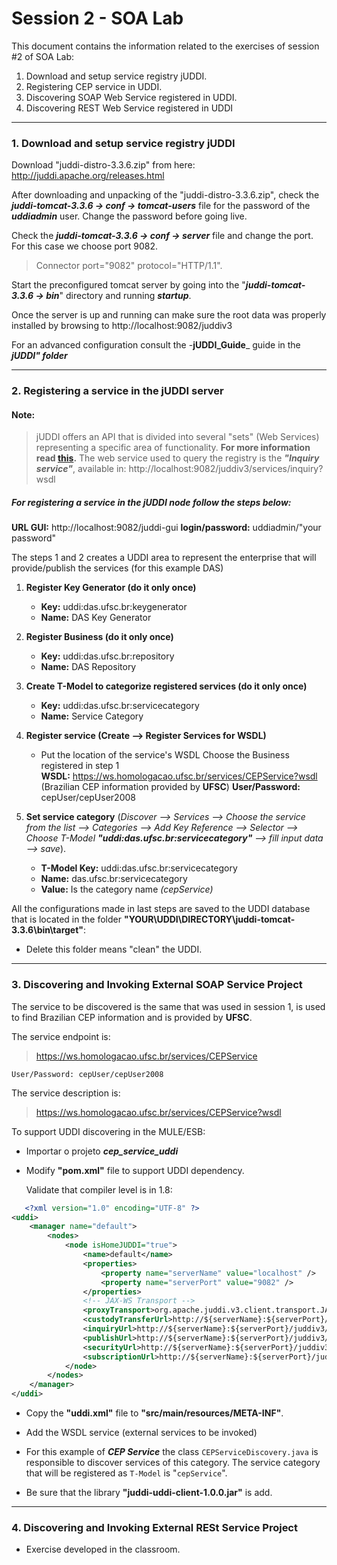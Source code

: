 # Session 2 - SOA Lab

This document contains the information related to the exercises of session #2 of SOA Lab:

1. Download and setup service registry jUDDI.
2. Registering CEP service in UDDI.
3. Discovering SOAP Web Service registered in UDDI.
4. Discovering REST Web Service registered in UDDI

___

### 1. Download and setup service registry jUDDI

Download "juddi-distro-3.3.6.zip" from here: http://juddi.apache.org/releases.html

After downloading and unpacking of the "juddi-distro-3.3.6.zip", check the _**juddi-tomcat-3.3.6 -> conf -> tomcat-users**_ file for the password of the _**uddiadmin**_ user. Change the password before going live.

Check the _**juddi-tomcat-3.3.6 -> conf -> server**_ file and change the port. For this case we choose port 9082.
>Connector port="9082" protocol="HTTP/1.1".

Start the preconfigured tomcat server by going into the "_**juddi-tomcat-3.3.6 -> bin**_" directory and running _**startup**_.

Once the server is up and running can make sure the root data was properly installed by browsing to http://localhost:9082/juddiv3

For an advanced configuration consult the -**jUDDI_Guide**_ guide in the _**jUDDI" folder**_

___

### 2. Registering a service in the jUDDI server

#### Note:
>jUDDI offers an API that is divided into several "sets" (Web Services) representing a specific area of functionality. **For more information read [this](https://juddi.apache.org/docs/3.x/devguide/html/ch01.html#_uddi_and_juddi_api).**
>The web service used to query the registry is the **_"Inquiry service"_**, available in:
     http://localhost:9082/juddiv3/services/inquiry?wsdl

##### For registering a service in the jUDDI node follow the steps below:

 **URL GUI:** http://localhost:9082/juddi-gui
 **login/password:** uddiadmin/"your password"

The steps 1 and 2 creates a UDDI area to represent the enterprise that will provide/publish the services (for this example DAS)

1) **Register Key Generator (do it only once)**
	- **Key:** 	uddi:das.ufsc.br:keygenerator
	- **Name:**	DAS Key Generator 

2) **Register Business (do it only once)**
	- **Key:** 	uddi:das.ufsc.br:repository
	- **Name:** 	DAS Repository

3) **Create T-Model to categorize registered services (do it only once)**
	- **Key:**	uddi:das.ufsc.br:servicecategory
	- **Name:**	Service Category

4) **Register service (Create --> Register Services for WSDL)**
	- Put the location of the service's WSDL
	Choose the Business registered in step 1	
	**WSDL:** https://ws.homologacao.ufsc.br/services/CEPService?wsdl (Brazilian CEP information provided by **UFSC**)
	**User/Password:** cepUser/cepUser2008
	
5) **Set service category** 
(_Discover --> Services --> Choose the service from the list --> Categories --> Add Key Reference --> Selector --> Choose T-Model **"uddi:das.ufsc.br:servicecategory"** --> fill input data --> save_).

	- **T-Model Key:**	uddi:das.ufsc.br:servicecategory
	- **Name:**		    das.ufsc.br:servicecategory
	- **Value:**			Is the category name _(cepService)_


All the configurations made in last steps are saved to the UDDI database that is located in the folder **"YOUR\UDDI\DIRECTORY\juddi-tomcat-3.3.6\bin\target"**:
- Delete this folder means "clean" the UDDI.
___

### 3. Discovering and Invoking External SOAP Service Project

The service to be discovered is the same that was used in session 1, is used to find Brazilian CEP information and is provided by **UFSC**.

The service endpoint is:
> https://ws.homologacao.ufsc.br/services/CEPService
    
    User/Password: cepUser/cepUser2008

The service description is:
> https://ws.homologacao.ufsc.br/services/CEPService?wsdl


To support UDDI discovering in the MULE/ESB:

- Importar o projeto _**cep_service_uddi**_

- Modify **"pom.xml"** file to support UDDI dependency.

    Validate that compiler level is in 1.8:

```xml
   <?xml version="1.0" encoding="UTF-8" ?>
<uddi>
	<manager name="default">
		<nodes>
			<node isHomeJUDDI="true">
				<name>default</name>
				<properties>
					<property name="serverName" value="localhost" />
					<property name="serverPort" value="9082" />
				</properties>
				<!-- JAX-WS Transport -->
				<proxyTransport>org.apache.juddi.v3.client.transport.JAXWSTransport</proxyTransport>
				<custodyTransferUrl>http://${serverName}:${serverPort}/juddiv3/services/custody-transfer</custodyTransferUrl>
				<inquiryUrl>http://${serverName}:${serverPort}/juddiv3/services/inquiry</inquiryUrl>
				<publishUrl>http://${serverName}:${serverPort}/juddiv3/services/publish</publishUrl>
				<securityUrl>http://${serverName}:${serverPort}/juddiv3/services/security</securityUrl>
				<subscriptionUrl>http://${serverName}:${serverPort}/juddiv3/services/subscription</subscriptionUrl>
			</node>
		</nodes>
	</manager>
</uddi>
```
- Copy the **"uddi.xml"** file to **"src/main/resources/META-INF"**.
- Add the WSDL service (external services to be invoked)
     
- For this example of **_CEP Service_** the class `CEPServiceDiscovery.java` is responsible to discover services of this category. The service category that will be registered as `T-Model` is "`cepService`".

- Be sure that the library **"juddi-uddi-client-1.0.0.jar"** is add.

---
### 4. Discovering and Invoking External RESt Service Project

- Exercise developed in the classroom.